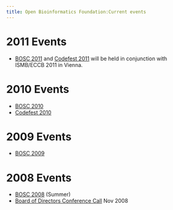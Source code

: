 ```yaml
---
title: Open Bioinformatics Foundation:Current events
---
```


2011 Events
===========

-   [BOSC 2011](BOSC_2011 "wikilink") and [Codefest
    2011](Codefest_2011 "wikilink") will be held in conjunction with
    ISMB/ECCB 2011 in Vienna.

2010 Events
===========

-   [BOSC 2010](BOSC_2010 "wikilink")
-   [Codefest 2010](Codefest_2010 "wikilink")

2009 Events
===========

-   [BOSC 2009](BOSC_2009 "wikilink")

2008 Events
===========

-   [BOSC 2008](BOSC_2008 "wikilink") (Summer)
-   [Board of Directors Conference
    Call](Minutes:2008_ConfCall "wikilink") Nov 2008

